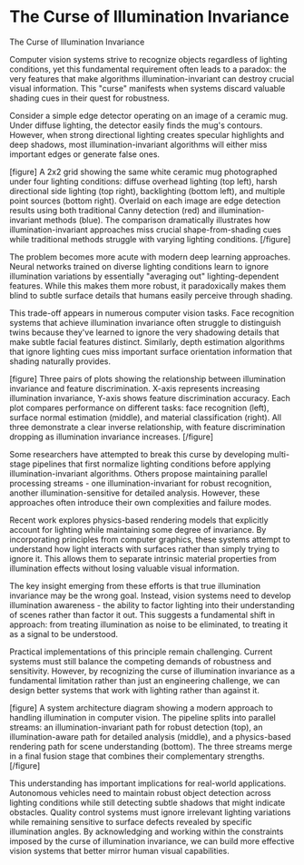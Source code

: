 # The Curse of Illumination Invariance

The Curse of Illumination Invariance

Computer vision systems strive to recognize objects regardless of lighting conditions, yet this fundamental requirement often leads to a paradox: the very features that make algorithms illumination-invariant can destroy crucial visual information. This "curse" manifests when systems discard valuable shading cues in their quest for robustness.

Consider a simple edge detector operating on an image of a ceramic mug. Under diffuse lighting, the detector easily finds the mug's contours. However, when strong directional lighting creates specular highlights and deep shadows, most illumination-invariant algorithms will either miss important edges or generate false ones.

[figure]
A 2x2 grid showing the same white ceramic mug photographed under four lighting conditions: diffuse overhead lighting (top left), harsh directional side lighting (top right), backlighting (bottom left), and multiple point sources (bottom right). Overlaid on each image are edge detection results using both traditional Canny detection (red) and illumination-invariant methods (blue). The comparison dramatically illustrates how illumination-invariant approaches miss crucial shape-from-shading cues while traditional methods struggle with varying lighting conditions.
[/figure]

The problem becomes more acute with modern deep learning approaches. Neural networks trained on diverse lighting conditions learn to ignore illumination variations by essentially "averaging out" lighting-dependent features. While this makes them more robust, it paradoxically makes them blind to subtle surface details that humans easily perceive through shading.

This trade-off appears in numerous computer vision tasks. Face recognition systems that achieve illumination invariance often struggle to distinguish twins because they've learned to ignore the very shadowing details that make subtle facial features distinct. Similarly, depth estimation algorithms that ignore lighting cues miss important surface orientation information that shading naturally provides.

[figure]
Three pairs of plots showing the relationship between illumination invariance and feature discrimination. X-axis represents increasing illumination invariance, Y-axis shows feature discrimination accuracy. Each plot compares performance on different tasks: face recognition (left), surface normal estimation (middle), and material classification (right). All three demonstrate a clear inverse relationship, with feature discrimination dropping as illumination invariance increases.
[/figure]

Some researchers have attempted to break this curse by developing multi-stage pipelines that first normalize lighting conditions before applying illumination-invariant algorithms. Others propose maintaining parallel processing streams - one illumination-invariant for robust recognition, another illumination-sensitive for detailed analysis. However, these approaches often introduce their own complexities and failure modes.

Recent work explores physics-based rendering models that explicitly account for lighting while maintaining some degree of invariance. By incorporating principles from computer graphics, these systems attempt to understand how light interacts with surfaces rather than simply trying to ignore it. This allows them to separate intrinsic material properties from illumination effects without losing valuable visual information.

The key insight emerging from these efforts is that true illumination invariance may be the wrong goal. Instead, vision systems need to develop illumination awareness - the ability to factor lighting into their understanding of scenes rather than factor it out. This suggests a fundamental shift in approach: from treating illumination as noise to be eliminated, to treating it as a signal to be understood.

Practical implementations of this principle remain challenging. Current systems must still balance the competing demands of robustness and sensitivity. However, by recognizing the curse of illumination invariance as a fundamental limitation rather than just an engineering challenge, we can design better systems that work with lighting rather than against it.

[figure]
A system architecture diagram showing a modern approach to handling illumination in computer vision. The pipeline splits into parallel streams: an illumination-invariant path for robust detection (top), an illumination-aware path for detailed analysis (middle), and a physics-based rendering path for scene understanding (bottom). The three streams merge in a final fusion stage that combines their complementary strengths.
[/figure]

This understanding has important implications for real-world applications. Autonomous vehicles need to maintain robust object detection across lighting conditions while still detecting subtle shadows that might indicate obstacles. Quality control systems must ignore irrelevant lighting variations while remaining sensitive to surface defects revealed by specific illumination angles. By acknowledging and working within the constraints imposed by the curse of illumination invariance, we can build more effective vision systems that better mirror human visual capabilities.